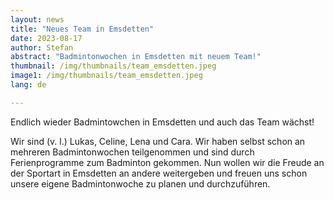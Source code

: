 ```yaml
---
layout: news
title: "Neues Team in Emsdetten"
date: 2023-08-17
author: Stefan
abstract: "Badmintonwochen in Emsdetten mit neuem Team!"
thumbnail: /img/thumbnails/team_emsdetten.jpeg
image1: /img/thumbnails/team_emsdetten.jpeg
lang: de

---
```


Endlich wieder Badmintowchen in Emsdetten und auch das Team wächst!

Wir sind (v. l.) Lukas, Celine, Lena und Cara. Wir haben selbst schon an mehreren Badmintonwochen teilgenommen und sind durch Ferienprogramme zum Badminton gekommen. Nun wollen wir die Freude an der Sportart in Emsdetten an andere weitergeben und freuen uns schon unsere eigene Badmintonwoche zu planen und durchzuführen.

